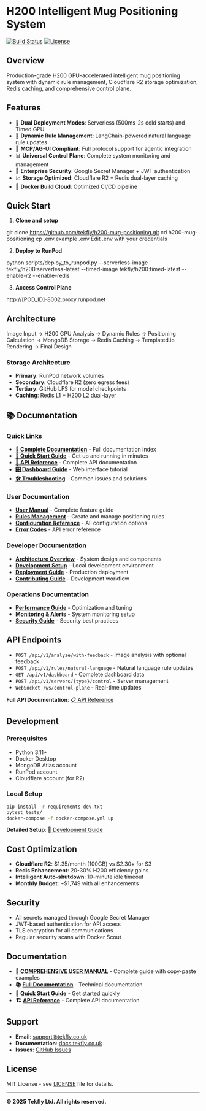 # H200 Intelligent Mug Positioning System

[![Build Status](https://github.com/tekfly/h200-mug-positioning/workflows/Deploy/badge.svg)](https://github.com/tekfly/h200-mug-positioning/actions)
[![License](https://img.shields.io/badge/license-MIT-blue.svg)](LICENSE)

## Overview

Production-grade H200 GPU-accelerated intelligent mug positioning system with dynamic rule management, Cloudflare R2 storage optimization, Redis caching, and comprehensive control plane.

## Features

- 🚀 **Dual Deployment Modes**: Serverless (500ms-2s cold starts) and Timed GPU
- 🧠 **Dynamic Rule Management**: LangChain-powered natural language rule updates
- 🔌 **MCP/AG-UI Compliant**: Full protocol support for agentic integration
- 📊 **Universal Control Plane**: Complete system monitoring and management
- 🔐 **Enterprise Security**: Google Secret Manager + JWT authentication
- 📈 **Storage Optimized**: Cloudflare R2 + Redis dual-layer caching
- 🐳 **Docker Build Cloud**: Optimized CI/CD pipeline

## Quick Start

1. **Clone and setup**

git clone https://github.com/tekfly/h200-mug-positioning.git
cd h200-mug-positioning
cp .env.example .env
Edit .env with your credentials


2. **Deploy to RunPod**

python scripts/deploy_to_runpod.py
--serverless-image tekfly/h200:serverless-latest
--timed-image tekfly/h200:timed-latest
--enable-r2 --enable-redis

3. **Access Control Plane**

http://[POD_ID]-8002.proxy.runpod.net

## Architecture


Image Input → H200 GPU Analysis → Dynamic Rules → Positioning Calculation →
MongoDB Storage → Redis Caching → Templated.io Rendering → Final Design

### Storage Architecture
- **Primary**: RunPod network volumes
- **Secondary**: Cloudflare R2 (zero egress fees)
- **Tertiary**: GitHub LFS for model checkpoints
- **Caching**: Redis L1 + H200 L2 dual-layer

## 📚 Documentation

### Quick Links
- **[📖 Complete Documentation](./docs/README.md)** - Full documentation index
- **[🚀 Quick Start Guide](./docs/user-guides/quick-start.md)** - Get up and running in minutes
- **[🔧 API Reference](./docs/api/README.md)** - Complete API documentation
- **[🎛️ Dashboard Guide](./docs/user-guides/dashboard-guide.md)** - Web interface tutorial
- **[🛠️ Troubleshooting](./docs/operations/troubleshooting.md)** - Common issues and solutions

### User Documentation
- **[User Manual](./docs/user-guides/user-manual.md)** - Complete feature guide
- **[Rules Management](./docs/user-guides/rules-management.md)** - Create and manage positioning rules
- **[Configuration Reference](./docs/reference/configuration.md)** - All configuration options
- **[Error Codes](./docs/reference/error-codes.md)** - API error reference

### Developer Documentation  
- **[Architecture Overview](./docs/developer-guides/architecture.md)** - System design and components
- **[Development Setup](./docs/developer-guides/development.md)** - Local development environment
- **[Deployment Guide](./docs/developer-guides/deployment.md)** - Production deployment
- **[Contributing Guide](./docs/developer-guides/contributing.md)** - Development workflow

### Operations Documentation
- **[Performance Guide](./docs/operations/performance.md)** - Optimization and tuning
- **[Monitoring & Alerts](./docs/operations/monitoring.md)** - System monitoring setup
- **[Security Guide](./docs/operations/security.md)** - Security best practices

## API Endpoints

- `POST /api/v1/analyze/with-feedback` - Image analysis with optional feedback
- `POST /api/v1/rules/natural-language` - Natural language rule updates  
- `GET /api/v1/dashboard` - Complete dashboard data
- `POST /api/v1/servers/{type}/control` - Server management
- `WebSocket /ws/control-plane` - Real-time updates

**Full API Documentation**: [📋 API Reference](./docs/api/endpoints.md)

## Development

### Prerequisites
- Python 3.11+
- Docker Desktop
- MongoDB Atlas account
- RunPod account
- Cloudflare account (for R2)

### Local Setup

```bash
pip install -r requirements-dev.txt
pytest tests/
docker-compose -f docker-compose.yml up
```

**Detailed Setup**: [🔧 Development Guide](./docs/developer-guides/development.md)

## Cost Optimization

- **Cloudflare R2**: $1.35/month (100GB) vs $2.30+ for S3
- **Redis Enhancement**: 20-30% H200 efficiency gains
- **Intelligent Auto-shutdown**: 10-minute idle timeout
- **Monthly Budget**: ~$1,749 with all enhancements

## Security

- All secrets managed through Google Secret Manager
- JWT-based authentication for API access
- TLS encryption for all communications
- Regular security scans with Docker Scout

## Documentation

- **📖 [COMPREHENSIVE USER MANUAL](./USER_MANUAL.md)** - Complete guide with copy-paste examples
- **📚 [Full Documentation](./docs/README.md)** - Technical documentation
- **🚀 [Quick Start Guide](./docs/user-guides/quick-start.md)** - Get started quickly
- **🏗️ [API Reference](./docs/api/endpoints.md)** - Complete API documentation

## Support

- **Email**: support@tekfly.co.uk
- **Documentation**: [docs.tekfly.co.uk](https://docs.tekfly.co.uk)
- **Issues**: [GitHub Issues](https://github.com/tekfly/h200-mug-positioning/issues)

## License

MIT License - see [LICENSE](LICENSE) file for details.

---

**© 2025 Tekfly Ltd. All rights reserved.**
